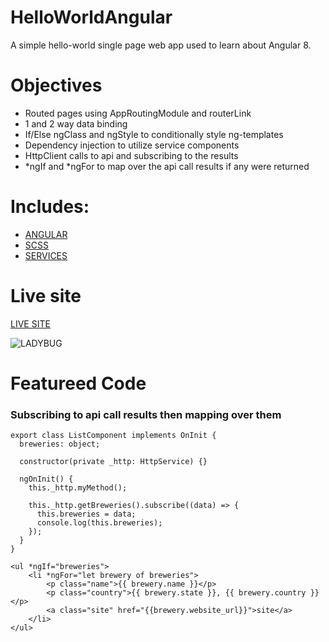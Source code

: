 # HelloWorldAngular

A simple hello-world single page web app used to learn about Angular 8.

# Objectives

- Routed pages using AppRoutingModule and routerLink
- 1 and 2 way data binding
- If/Else ngClass and ngStyle to conditionally style ng-templates
- Dependency injection to utilize service components
- HttpClient calls to api and subscribing to the results
- \*ngIf and \*ngFor to map over the api call results if any were returned

# Includes: 

- [ANGULAR](https://angular.io/)
- [SCSS](https://sass-lang.com/)
- [SERVICES](https://angular.io/tutorial/toh-pt4)


# Live site

[LIVE SITE](https://austinparvin-hello-world-angular.netlify.app/)

![LADYBUG](https://recordit.co/WhwtRaP1FF/gif/notify)

# Featureed Code
### Subscribing to api call results then mapping over them

```TS
export class ListComponent implements OnInit {
  breweries: object;

  constructor(private _http: HttpService) {}

  ngOnInit() {
    this._http.myMethod();

    this._http.getBreweries().subscribe((data) => {
      this.breweries = data;
      console.log(this.breweries);
    });
  }
}
 ```
 
```TSX
<ul *ngIf="breweries">
    <li *ngFor="let brewery of breweries">
        <p class="name">{{ brewery.name }}</p>
        <p class="country">{{ brewery.state }}, {{ brewery.country }}</p>
        <a class="site" href="{{brewery.website_url}}">site</a>
    </li>
</ul>
